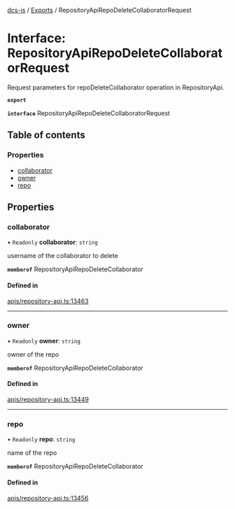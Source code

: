 [dcs-js](../README.md) / [Exports](../modules.md) / RepositoryApiRepoDeleteCollaboratorRequest

# Interface: RepositoryApiRepoDeleteCollaboratorRequest

Request parameters for repoDeleteCollaborator operation in RepositoryApi.

**`export`**

**`interface`** RepositoryApiRepoDeleteCollaboratorRequest

## Table of contents

### Properties

- [collaborator](RepositoryApiRepoDeleteCollaboratorRequest.md#collaborator)
- [owner](RepositoryApiRepoDeleteCollaboratorRequest.md#owner)
- [repo](RepositoryApiRepoDeleteCollaboratorRequest.md#repo)

## Properties

### <a id="collaborator" name="collaborator"></a> collaborator

• `Readonly` **collaborator**: `string`

username of the collaborator to delete

**`memberof`** RepositoryApiRepoDeleteCollaborator

#### Defined in

[apis/repository-api.ts:13463](https://github.com/unfoldingWord/dcs-js/blob/b29eb7a/apis/repository-api.ts#L13463)

___

### <a id="owner" name="owner"></a> owner

• `Readonly` **owner**: `string`

owner of the repo

**`memberof`** RepositoryApiRepoDeleteCollaborator

#### Defined in

[apis/repository-api.ts:13449](https://github.com/unfoldingWord/dcs-js/blob/b29eb7a/apis/repository-api.ts#L13449)

___

### <a id="repo" name="repo"></a> repo

• `Readonly` **repo**: `string`

name of the repo

**`memberof`** RepositoryApiRepoDeleteCollaborator

#### Defined in

[apis/repository-api.ts:13456](https://github.com/unfoldingWord/dcs-js/blob/b29eb7a/apis/repository-api.ts#L13456)
